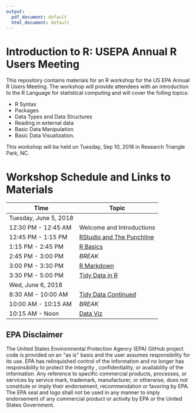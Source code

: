 ```yaml
---
output:
  pdf_document: default
  html_document: default
---
```


# Introduction to R: USEPA Annual R Users Meeting

This repository contains materials for an R workshop for the US EPA Annual R Users Meeting.  The workshop will provide attendees with an introduction to the R Language for statistical computing and will cover the folling topics:

- R Syntax
- Packages
- Data Types and Data Structures
- Reading in external data
- Basic Data Manipulation
- Basic Data Visualization.

This workshop will be held on Tuesday, Sep 10, 2018 in Research Triangle Park, NC.

# Workshop Schedule and Links to Materials

| Time                 | Topic                                              | 
| ---------------------| -------------------------------------------------- | 
| Tuesday, June 5, 2018|                                                    |
| 12:30 PM - 12:45 AM  | Welcome and Introductions                          |
| 12:45 PM - 1:15 PM   | [RStudio and The Punchline](lessons/01_rstudio.md) | 
| 1:15 PM - 2:45 PM    | [R Basics](lessons/02_r_basics.md)                 |
| 2:45 PM - 3:00 PM    | *BREAK*                                            |
| 3:00 PM - 3:30 PM    | [R Markdown](lessons/03_rmarkdown.md)              |
| 3:30 PM - 5:00 PM    | [Tidy Data in R](lessons/04_tidy_data_in_r.md)     |
| Wed, June 6, 2018    |                                                    |
| 8:30 AM - 10:00 AM   | [Tidy Data Continued](lessons/04_tidy_data_in_r.md)|
| 10:00 AM - 10:15 AM  | *BREAK*                                            |
| 10:15 AM - Noon      | [Data Viz](lessons/05_data_viz_with_ggplot2.md)    |


## EPA Disclaimer
The United States Environmental Protection Agency (EPA) GitHub project code is provided on an "as is" basis and the user assumes responsibility for its use. EPA has relinquished control of the information and no longer has responsibility to protect the integrity , confidentiality, or availability of the information. Any reference to specific commercial products, processes, or services by service mark, trademark, manufacturer, or otherwise, does not constitute or imply their endorsement, recommendation or favoring by EPA. The EPA seal and logo shall not be used in any manner to imply endorsement of any commercial product or activity by EPA or the United States Government.